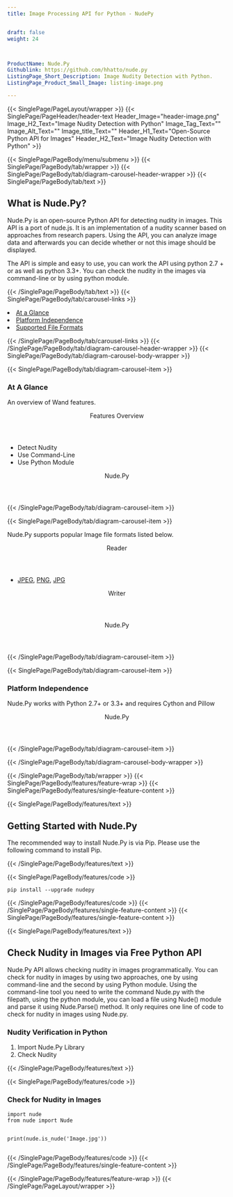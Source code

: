 ```yaml
---
title: Image Processing API for Python - NudePy


draft: false
weight: 24



ProductName: Nude.Py
Githublink: https://github.com/hhatto/nude.py
ListingPage_Short_Description: Image Nudity Detection with Python.
ListingPage_Product_Small_Image: listing-image.png 

---
```


{{< SinglePage/PageLayout/wrapper >}}
{{< SinglePage/PageHeader/header-text
Header_Image="header-image.png"
Image_H2_Text="Image Nudity Detection with Python"
Image_Tag_Text=""
Image_Alt_Text=""
Image_title_Text=""
Header_H1_Text="Open-Source Python API for Images"
Header_H2_Text="Image Nudity Detection with Python" >}}

{{< SinglePage/PageBody/menu/submenu >}}
{{< SinglePage/PageBody/tab/wrapper >}}
{{< SinglePage/PageBody/tab/diagram-carousel-header-wrapper >}}
{{< SinglePage/PageBody/tab/text >}}



<h2 class="h2title">What is Nude.Py?</h2>
<p>Nude.Py is an open-source Python API for detecting nudity in images. This API is a port of nude.js. It is an implementation of a nudity scanner based on approaches from research papers. Using the API, you can analyze image data and afterwards you can decide whether or not this image should be displayed.</p>
<p>The API is simple and easy to use, you can work the API using python 2.7 + or as well as python 3.3+. You can check the nudity in the images via command-line or by using python module.</p>

{{< /SinglePage/PageBody/tab/text >}}
{{< SinglePage/PageBody/tab/carousel-links >}}

<li data-target="#diagramcarousel" data-slide-to="0"><a href="#">At a Glance</a></li>
<li data-target="#diagramcarousel" data-slide-to="2"><a href="#">Platform Independence</a></li>
<li data-target="#diagramcarousel" data-slide-to="1"><a class="activetab" href="#">Supported File Formats</a></li>


{{< /SinglePage/PageBody/tab/carousel-links >}}
{{< /SinglePage/PageBody/tab/diagram-carousel-header-wrapper >}}
{{< SinglePage/PageBody/tab/diagram-carousel-body-wrapper >}}

{{< SinglePage/PageBody/tab/diagram-carousel-item >}}
<h3>At A Glance</h3>
<p>An overview of Wand features.</p>
<div class="diagram1 d1-poi">
<div class="d1-row">
<div class="d1-col d1-left"><header>Features Overview</header>
<ul>
<li>Detect Nudity</li>
<li>Use Command-Line</li>
<li>Use Python Module</li>
</ul>
</div>
</div>
<div class="d1-logo" style="border: none;"><header>Nude.Py</header><footer><small></small></footer></div>
<!--/logo--></div>
<!--/diagram1-->
{{< /SinglePage/PageBody/tab/diagram-carousel-item >}}

{{< SinglePage/PageBody/tab/diagram-carousel-item >}}
<p>Nude.Py supports popular Image file formats listed below.</p>
<div class="diagram1 d2 d1-poi">
<div class="d1-row">
<div class="d1-col d1-left"><header><i class="fa fa-arrows-v"> </i> Reader</header>
<ul>
<li> <a href="https://docs.fileformat.com/image/jpeg/">JPEG</a>, <a href="https://docs.fileformat.com/image/png/">PNG</a>, <a href="https://docs.fileformat.com/image/jpeg/">JPG</a> </li>
</ul>
</div>
<!--/left-->
<div class="d1-col d1-right"><header><i class="fa fa-long-arrow-down"> </i> Writer</header></div>
<!--/right--></div>
<!--/row-->
<div class="d1-logo" style="border: none;"><header>Nude.Py</header><footer><small></small></footer></div>
<!--/logo--></div>
<!--/diagram2-->
{{< /SinglePage/PageBody/tab/diagram-carousel-item >}}

{{< SinglePage/PageBody/tab/diagram-carousel-item >}}
<h3>Platform Independence</h3>
<p>Nude.Py works with Python 2.7+ or 3.3+ and requires Cython and Pillow</p>
<div class="diagram1 d1-oi">
<div class="d1-row"><!--/left-->
<div class="d1-col d1-right"> </div>
<!--/right--></div>
<!--/row-->
<div class="d1-logo" style="border: none;"><header>Nude.Py</header><footer><small></small></footer></div>
<!--/logo--></div>
<!--/diagram2 -->
{{< /SinglePage/PageBody/tab/diagram-carousel-item >}}

{{< /SinglePage/PageBody/tab/diagram-carousel-body-wrapper >}}

{{< /SinglePage/PageBody/tab/wrapper >}}
{{< SinglePage/PageBody/features/feature-wrap >}}
{{< SinglePage/PageBody/features/single-feature-content >}}

{{< SinglePage/PageBody/features/text >}}
<h2 class="h2title">Getting Started with Nude.Py</h2>
<p>The recommended way to install Nude.Py is via Pip. Please use the following command to install Pip.</p>
{{< /SinglePage/PageBody/features/text >}}

{{< SinglePage/PageBody/features/code >}}
<pre><code class="html">pip install --upgrade nudepy</code></pre>


{{< /SinglePage/PageBody/features/code >}}
{{< /SinglePage/PageBody/features/single-feature-content >}}
{{< SinglePage/PageBody/features/single-feature-content >}}

{{< SinglePage/PageBody/features/text >}}
<h2 class="h2title">Check Nudity in Images via Free Python API</h2>
<p>Nude.Py API allows checking nudity in images programmatically. You can check for nudity in images by using two approaches, one by using command-line and the second by using Python module. Using the command-line tool you need to write the command Nude.py with the filepath, using the python module, you can load a file using Nude() module and parse it using Nude.Parse() method. It only requires one line of code to check for nudity in images using Nude.py.</p>
<h3>Nudity Verification in Python</h3>
<ol>
<li>Import Nude.Py Library</li>
<li>Check Nudity</li>
</ol>
{{< /SinglePage/PageBody/features/text >}}

{{< SinglePage/PageBody/features/code >}}
<h3>Check for Nudity in Images</h3>
<pre><code class="c#">import nude
from nude import Nude

print(nude.is_nude('Image.jpg'))
    </code></pre>


{{< /SinglePage/PageBody/features/code >}}
{{< /SinglePage/PageBody/features/single-feature-content >}}

{{< /SinglePage/PageBody/features/feature-wrap >}}
{{< /SinglePage/PageLayout/wrapper >}}